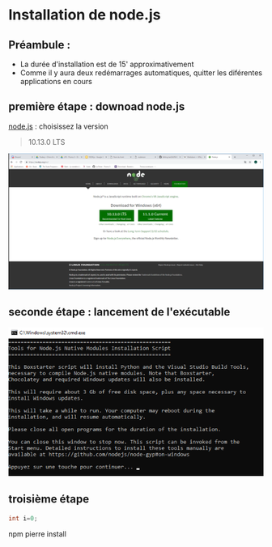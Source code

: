 # Installation de node.js
## Préambule :
* La durée d'installation est de 15' approximativement
* Comme il y aura deux redémarrages automatiques, quitter les diférentes applications en cours

## première étape : downoad node.js
[node.js](https://nodejs.org/en/) : choisissez la version 
> 10.13.0 LTS

![image](nodejsDownload.png)

## seconde étape : lancement de l'exécutable
![image](lancementInstall.png)

## troisième étape


```java
int i=0;
```
npm pierre install


